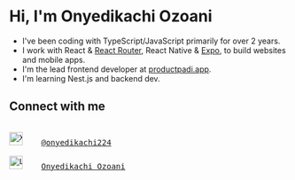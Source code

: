 # Hi, I'm Onyedikachi Ozoani

- I've been coding with TypeScript/JavaScript primarily for over 2 years.
- I work with React & [React Router](https://reactrouter.com/), React Native & [Expo](https://expo.dev), to build websites and mobile apps.
- I'm the lead frontend developer at [productpadi.app](https://www.productpadi.app).
- I'm learning Nest.js and backend dev.

## Connect with me

<pre>

<a href="https://x.com/onyedikachi224" target="_blank"><img src="https://asset.brandfetch.io/idS5WhqBbM/idnz5G46Uq.jpeg" alt="X - Twitter logo" width="24px" height="24px"/></a>    <a href="https://x.com/onyedikachi224" target="_blank">@onyedikachi224</a>

<a href="https://www.linkedin.com/in/onyedikachi23/" target="_blank"><img src="https://asset.brandfetch.io/idJFz6sAsl/idO-lr4BCK.jpeg" alt="LinkedIn logo" width="24px" height="24px"/></a>    <a href="https://www.linkedin.com/in/onyedikachi23/" target="_blank">Onyedikachi Ozoani</a>

</pre>

